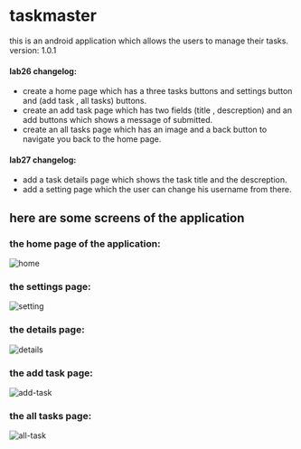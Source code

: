# taskmaster

this is an android application which allows the users to manage their tasks. 
version: 1.0.1

#### lab26 changelog:
+ create a home page which has a three tasks buttons and settings button and (add task , all tasks) buttons.
+ create an add task page which has two fields (title , descreption) and an add buttons which shows a message of submitted.
+ create an all tasks page which has an image and a back button to navigate you back to the home page.

#### lab27 changelog:
+ add a task details page which shows the task title and the descreption.
+ add a setting page which the user can change his username from there.


## here are some screens of the application


### the home page of the application:
![home](screenshots/home.jpg)


### the settings page:
![setting](screenshots/setting.jpg)


### the details page:
![details](screenshots/details.jpg)


### the add task page:
![add-task](screenshots/add-task.jpg)


### the all tasks page:
![all-task](screenshots/all-tasks.jpg)

